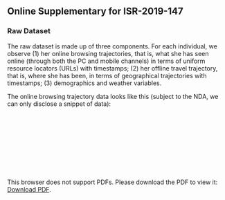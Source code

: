 ## Online Supplementary for ISR-2019-147

### Raw Dataset
The raw dataset is made up of three components. For each individual, we observe (1) her online browsing trajectories, that is, what she has seen online (through both the PC and mobile channels) in terms of uniform resource locators (URLs) with timestamps; (2) her offline travel trajectory, that is, where she has been, in terms of geographical trajectories with timestamps; (3) demographics and weather variables.

The online browsing trajectory data looks like this (subject to the NDA, we can only disclose a snippet of data):
<object data="https://github.com/scuseei/ISR-2019-147/blob/master/Online%20Trajectory.pdf" type="application/pdf" width="700px" height="700px">
    <embed src="https://github.com/scuseei/ISR-2019-147/blob/master/Online%20Trajectory.pdf">
        <p>This browser does not support PDFs. Please download the PDF to view it: <a href="http://yoursite.com/the.pdf">Download PDF</a>.</p>
    </embed>
</object>
